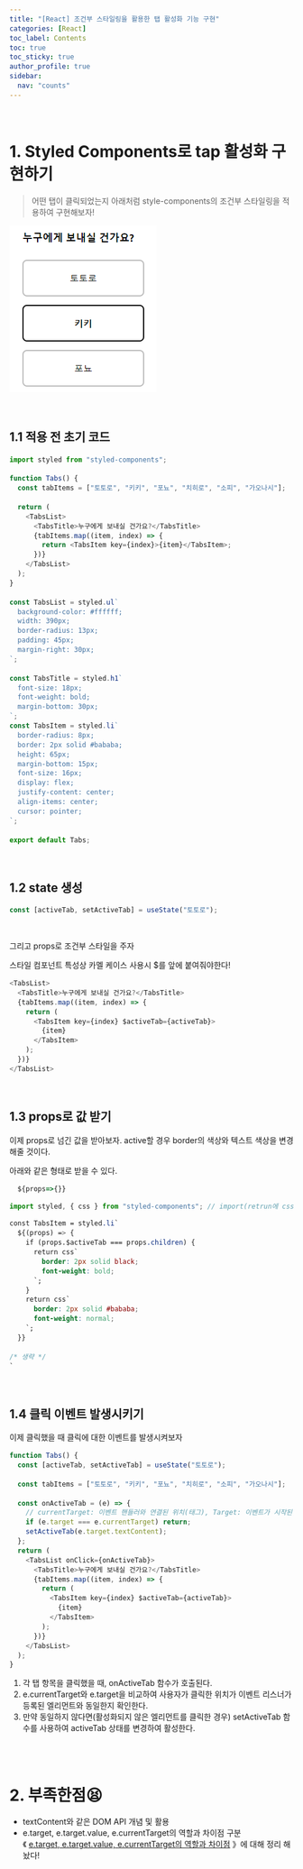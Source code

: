 ```yaml
---
title: "[React] 조건부 스타일링을 활용한 탭 활성화 기능 구현"
categories: [React]
toc_label: Contents
toc: true
toc_sticky: true
author_profile: true
sidebar:
  nav: "counts"
---
```


<br>

# 1. Styled Components로 tap 활성화 구현하기

> 어떤 탭이 클릭되었는지 아래처럼 style-components의 조건부 스타일링을 적용하여 구현해보자!

![](/assets/images/2024/2024-02-22-04-30-57.png)

<br>

## 1.1 적용 전 초기 코드

```js
import styled from "styled-components";

function Tabs() {
  const tabItems = ["토토로", "키키", "포뇨", "치히로", "소피", "가오나시"];

  return (
    <TabsList>
      <TabsTitle>누구에게 보내실 건가요?</TabsTitle>
      {tabItems.map((item, index) => {
        return <TabsItem key={index}>{item}</TabsItem>;
      })}
    </TabsList>
  );
}

const TabsList = styled.ul`
  background-color: #ffffff;
  width: 390px;
  border-radius: 13px;
  padding: 45px;
  margin-right: 30px;
`;

const TabsTitle = styled.h1`
  font-size: 18px;
  font-weight: bold;
  margin-bottom: 30px;
`;
const TabsItem = styled.li`
  border-radius: 8px;
  border: 2px solid #bababa;
  height: 65px;
  margin-bottom: 15px;
  font-size: 16px;
  display: flex;
  justify-content: center;
  align-items: center;
  cursor: pointer;
`;

export default Tabs;
```

<br>

## 1.2 state 생성

```js
const [activeTab, setActiveTab] = useState("토토로");
```

<br>

그리고 props로 조건부 스타일을 주자<br>

스타일 컴포넌트 특성상 카멜 케이스 사용시 $를 앞에 붙여줘야한다!

```js
<TabsList>
  <TabsTitle>누구에게 보내실 건가요?</TabsTitle>
  {tabItems.map((item, index) => {
    return (
      <TabsItem key={index} $activeTab={activeTab}>
        {item}
      </TabsItem>
    );
  })}
</TabsList>
```

<br>

## 1.3 props로 값 받기

이제 props로 넘긴 값을 받아보자. active할 경우 border의 색상와 텍스트 색상을 변경해줄 것이다.

아래와 같은 형태로 받을 수 있다.

```js
  ${props=>{}}
```

```js
import styled, { css } from "styled-components"; // import(retrun에 css치고 tap누르면 자동 import)
```

```css
const TabsItem = styled.li`
  ${(props) => {
    if (props.$activeTab === props.children) {
      return css`
        border: 2px solid black;
        font-weight: bold;
      `;
    }
    return css`
      border: 2px solid #bababa;
      font-weight: normal;
    `;
  }}

/* 생략 */
`
```

<br>

## 1.4 클릭 이벤트 발생시키기

이제 클릭했을 때 클릭에 대한 이벤트를 발생시켜보자

```js
function Tabs() {
  const [activeTab, setActiveTab] = useState("토토로");

  const tabItems = ["토토로", "키키", "포뇨", "치히로", "소피", "가오나시"];

  const onActiveTab = (e) => {
    // currentTarget: 이벤트 핸들러와 연결된 위치(태그), Target: 이벤트가 시작된 위치(태그)
    if (e.target === e.currentTarget) return;
    setActiveTab(e.target.textContent);
  };
  return (
    <TabsList onClick={onActiveTab}>
      <TabsTitle>누구에게 보내실 건가요?</TabsTitle>
      {tabItems.map((item, index) => {
        return (
          <TabsItem key={index} $activeTab={activeTab}>
            {item}
          </TabsItem>
        );
      })}
    </TabsList>
  );
}
```

1. 각 탭 항목을 클릭했을 때, onActiveTab 함수가 호출된다.
2. e.currentTarget와 e.target을 비교하여 사용자가 클릭한 위치가 이벤트 리스너가 등록된 엘리먼트와 동일한지 확인한다.
3. 만약 동일하지 않다면(활성화되지 않은 엘리먼트를 클릭한 경우) setActiveTab 함수를 사용하여 activeTab 상태를 변경하여 활성한다.

<br><br>

# 2. 부족한점😫

- textContent와 같은 DOM API 개념 및 활용
- e.target, e.target.value, e.currentTarget의 역할과 차이점 구분<br>《 [ e.target, e.target.value, e.currentTarget의 역할과 차이점](https://mynamesieun.github.io/javascript/e.target,-e.target.value,-e.currentTarget%EC%9D%98-%EC%97%AD%ED%95%A0%EA%B3%BC-%EC%B0%A8%EC%9D%B4%EC%A0%90/) 》에 대해 정리 해놨다!

<br>

